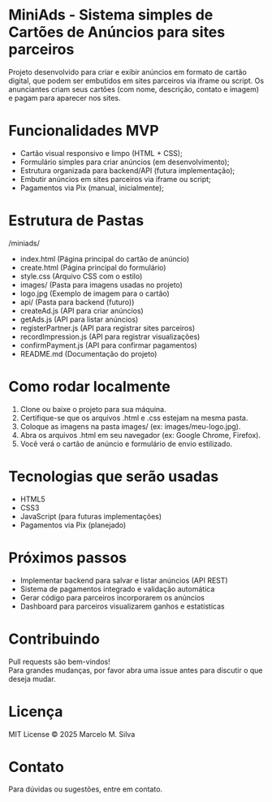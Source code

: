 # MiniAds - Sistema simples de Cartões de Anúncios para sites parceiros

Projeto desenvolvido para criar e exibir anúncios em formato de cartão digital, que podem ser embutidos em sites parceiros via iframe ou script. Os anunciantes criam seus cartões (com nome, descrição, contato e imagem) e pagam para aparecer nos sites.

# Funcionalidades MVP

- Cartão visual responsivo e limpo (HTML + CSS);
- Formulário simples para criar anúncios (em desenvolvimento);
- Estrutura organizada para backend/API (futura implementação);
- Embutir anúncios em sites parceiros via iframe ou script;
- Pagamentos via Pix (manual, inicialmente);

# Estrutura de Pastas

/miniads/
- index.html (Página principal do cartão de anúncio)
- create.html (Página principal do formulário)
- style.css (Arquivo CSS com o estilo)
- images/ (Pasta para imagens usadas no projeto)
- logo.jpg (Exemplo de imagem para o cartão)
- api/ (Pasta para backend (futuro))
- createAd.js (API para criar anúncios)
- getAds.js (API para listar anúncios)
- registerPartner.js (API para registrar sites parceiros)
- recordImpression.js (API para registrar visualizações)
- confirmPayment.js (API para confirmar pagamentos)
- README.md (Documentação do projeto)

# Como rodar localmente

1. Clone ou baixe o projeto para sua máquina.
2. Certifique-se que os arquivos .html e .css estejam na mesma pasta.
3. Coloque as imagens na pasta images/ (ex: images/meu-logo.jpg).
4. Abra os arquivos .html em seu navegador (ex: Google Chrome, Firefox).
5. Você verá o cartão de anúncio e formulário de envio estilizado.

# Tecnologias que serão usadas

- HTML5
- CSS3
- JavaScript (para futuras implementações)
- Pagamentos via Pix (planejado)

# Próximos passos

- Implementar backend para salvar e listar anúncios (API REST)
- Sistema de pagamentos integrado e validação automática
- Gerar código para parceiros incorporarem os anúncios
- Dashboard para parceiros visualizarem ganhos e estatísticas

# Contribuindo

Pull requests são bem-vindos!  
Para grandes mudanças, por favor abra uma issue antes para discutir o que deseja mudar.

# Licença

MIT License © 2025 Marcelo M. Silva

# Contato

Para dúvidas ou sugestões, entre em contato.